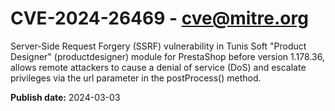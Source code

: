 # CVE-2024-26469 - cve@mitre.org

Server-Side Request Forgery (SSRF) vulnerability in Tunis Soft "Product Designer" (productdesigner) module for PrestaShop before version 1.178.36, allows remote attackers to cause a denial of service (DoS) and escalate privileges via the url parameter in the postProcess() method.

**Publish date:** 2024-03-03
